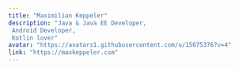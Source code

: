 ```yaml
---
title: "Maximilian Keppeler"
description: "Java & Java EE Developer, Android Developer,  Kotlin lover"
avatar: "https://avatars1.githubusercontent.com/u/15075376?v=4"
link: "https://maxkeppeler.com"
---
```

